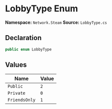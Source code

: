 # LobbyType Enum

**Namespace:** `Network.Steam`
**Source:** `LobbyType.cs`

## Declaration

```csharp
public enum LobbyType
```

## Values

| Name | Value |
|------|-------|
| `Public` | `2` |
| `Private` | `0` |
| `FriendsOnly` | `1` |

